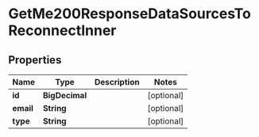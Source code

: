 

# GetMe200ResponseDataSourcesToReconnectInner


## Properties

| Name | Type | Description | Notes |
|------------ | ------------- | ------------- | -------------|
|**id** | **BigDecimal** |  |  [optional] |
|**email** | **String** |  |  [optional] |
|**type** | **String** |  |  [optional] |



